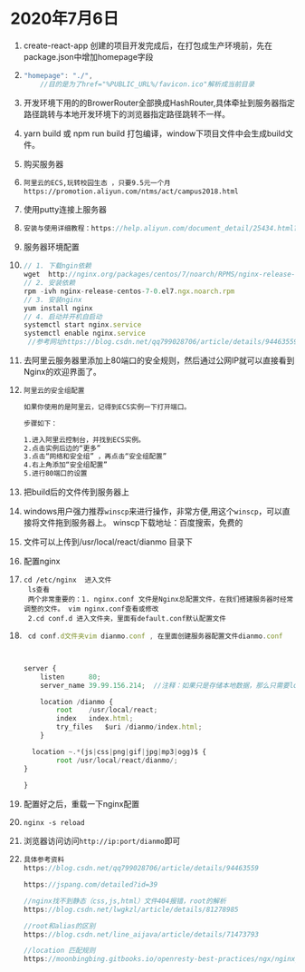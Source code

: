 # 2020年7月6日

1. create-react-app 创建的项目开发完成后，在打包成生产环境前，先在package.json中增加homepage字段

2. ```javascript
   "homepage": "./",     
       //目的是为了href="%PUBLIC_URL%/favicon.ico"解析成当前目录
   ```

3. 开发环境下用的的BrowerRouter全部换成HashRouter,具体牵扯到服务器指定路径跳转与本地开发环境下的浏览器指定路径跳转不一样。

4. yarn build  或 npm run build 打包编译，window下项目文件中会生成build文件。

5. 购买服务器

6. ```html
   阿里云的ECS,玩转校园生态 ，只要9.5元一个月
   https://promotion.aliyun.com/ntms/act/campus2018.html
   ```

7. 使用putty连接上服务器

8. ```js
   安装与使用详细教程：https://help.aliyun.com/document_detail/25434.html?spm=a2c4g.11186623.6.669.49da7394AzkLLR
   ```

9. 服务器环境配置

10. ```js
    // 1. 下载ngin依赖
    wget  http://nginx.org/packages/centos/7/noarch/RPMS/nginx-release-centos-7-0.el7.ngx.noarch.rpm
    // 2. 安装依赖
    rpm -ivh nginx-release-centos-7-0.el7.ngx.noarch.rpm
    // 3. 安装nginx
    yum install nginx  
    // 4. 启动并开机自启动
    systemctl start nginx.service  
    systemctl enable nginx.service
     //参考网址https://blog.csdn.net/qq799028706/article/details/94463559
    ```

11. 去阿里云服务器里添加上80端口的安全规则，然后通过公网IP就可以直接看到Nginx的欢迎界面了。

12. ```html
    阿里云的安全组配置
    
    如果你使用的是阿里云，记得到ECS实例一下打开端口。
    
    步骤如下：
    
    1.进入阿里云控制台，并找到ECS实例。
    2.点击实例后边的“更多”
    3.点击“网络和安全组” ，再点击“安全组配置”
    4.右上角添加“安全组配置”
    5.进行80端口的设置
    ```

13. 把build后的文件传到服务器上

14. windows用户强力推荐`winscp`来进行操作，非常方便,用这个`winscp`，可以直接将文件拖到服务器上。 winscp下载地址：百度搜索，免费的

15. 文件可以上传到/usr/local/react/dianmo  目录下

16. 配置nginx

17. ```
    cd /etc/nginx  进入文件
     ls查看
     两个非常重要的：1. nginx.conf 文件是Nginx总配置文件，在我们搭建服务器时经常调整的文件。 vim nginx.conf查看或修改
     2.cd conf.d 进入文件夹，里面有default.conf默认配置文件
    ```

18. ```js
     cd conf.d文件夹vim dianmo.conf , 在里面创建服务器配置文件dianmo.conf
    
    
    
    server {
        listen      80;
        server_name 39.99.156.214;  //注释：如果只是存储本地数据，那么只需要localhost即可，如果要服务器返回数据，要写ip地址。
    
        location /dianmo {
            root    /usr/local/react;
            index   index.html;
            try_files   $uri /dianmo/index.html;
        }
    
      location ~.*(js|css|png|gif|jpg|mp3|ogg)$ {
            root /usr/local/react/dianmo/;
    }
        
    }
    ```

19. 配置好之后，重载一下nginx配置 

20. ```
    nginx -s reload
    ```

21. 浏览器访问访问`http://ip:port/dianmo`即可

22. ```javascript
    具体参考资料
    https://blog.csdn.net/qq799028706/article/details/94463559
    
    https://jspang.com/detailed?id=39
    
    //nginx找不到静态（css,js,html）文件404报错，root的解析
    https://blog.csdn.net/lwgkzl/article/details/81278985 
    
    //root和alias的区别
    https://blog.csdn.net/line_aijava/article/details/71473793
    
    //location 匹配规则
    https://moonbingbing.gitbooks.io/openresty-best-practices/ngx/nginx_local_pcre.html 
    ```